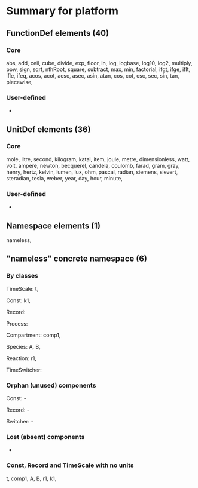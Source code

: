 # Summary for platform 

## FunctionDef elements (40)

### Core

abs, add, ceil, cube, divide, exp, floor, ln, log, logbase, log10, log2, multiply, pow, sign, sqrt, nthRoot, square, subtract, max, min, factorial, ifgt, ifge, iflt, ifle, ifeq, acos, acot, acsc, asec, asin, atan, cos, cot, csc, sec, sin, tan, piecewise, 

### User-defined

-

## UnitDef elements (36)

### Core

mole, litre, second, kilogram, katal, item, joule, metre, dimensionless, watt, volt, ampere, newton, becquerel, candela, coulomb, farad, gram, gray, henry, hertz, kelvin, lumen, lux, ohm, pascal, radian, siemens, sievert, steradian, tesla, weber, year, day, hour, minute, 

### User-defined

-

## Namespace elements (1)

nameless, 


## "nameless" concrete namespace (6)

### By classes

TimeScale: t, 

Const: k1, 

Record: 

Process: 

Compartment: comp1, 

Species: A, B, 

Reaction: r1, 

TimeSwitcher: 

### Orphan (unused) components

Const: -

Record: -

Switcher: -

### Lost (absent) components

-

### Const, Record and TimeScale with no units

t, comp1, A, B, r1, k1, 


